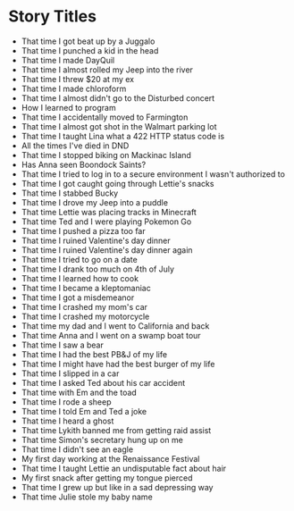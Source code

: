 # Story Titles

- That time I got beat up by a Juggalo
- That time I punched a kid in the head
- That time I made DayQuil
- That time I almost rolled my Jeep into the river
- That time I threw $20 at my ex
- That time I made chloroform
- That time I almost didn't go to the Disturbed concert
- How I learned to program
- That time I accidentally moved to Farmington
- That time I almost got shot in the Walmart parking lot
- That time I taught Lina what a 422 HTTP status code is
- All the times I've died in DND
- That time I stopped biking on Mackinac Island
- Has Anna seen Boondock Saints?
- That time I tried to log in to a secure environment I wasn't authorized to
- That time I got caught going through Lettie's snacks
- That time I stabbed Bucky
- That time I drove my Jeep into a puddle
- That time Lettie was placing tracks in Minecraft
- That time Ted and I were playing Pokemon Go
- That time I pushed a pizza too far
- That time I ruined Valentine's day dinner
- That time I ruined Valentine's day dinner again
- That time I tried to go on a date
- That time I drank too much on 4th of July
- That time I learned how to cook
- That time I became a kleptomaniac
- That time I got a misdemeanor
- That time I crashed my mom's car
- That time I crashed my motorcycle
- That time my dad and I went to California and back
- That time Anna and I went on a swamp boat tour
- That time I saw a bear
- That time I had the best PB&J of my life
- That time I might have had the best burger of my life
- That time I slipped in a car
- That time I asked Ted about his car accident
- That time with Em and the toad
- That time I rode a sheep
- That time I told Em and Ted a joke
- That time I heard a ghost
- That time Lykith banned me from getting raid assist
- That time Simon's secretary hung up on me
- That time I didn't see an eagle
- My first day working at the Renaissance Festival
- That time I taught Lettie an undisputable fact about hair
- My first snack after getting my tongue pierced
- That time I grew up but like in a sad depressing way
- That time Julie stole my baby name

